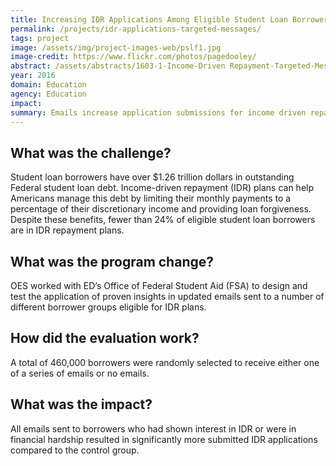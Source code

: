 ```yaml
---
title: Increasing IDR Applications Among Eligible Student Loan Borrowers through Targeted Messages
permalink: /projects/idr-applications-targeted-messages/
tags: project
image: /assets/img/project-images-web/pslf1.jpg
image-credit: https://www.flickr.com/photos/pagedooley/
abstract: /assets/abstracts/1603-1-Income-Driven Repayment-Targeted-Messages.pdf
year: 2016
domain: Education
agency: Education
impact:
summary: Emails increase application submissions for income driven repayment plans.
---
```

## What was the challenge?

Student loan borrowers have over $1.26 trillion dollars in outstanding Federal student loan debt. Income-driven repayment (IDR) plans can help Americans manage this debt by limiting their monthly payments to a percentage of their discretionary income and providing loan forgiveness. Despite these benefits, fewer than 24% of eligible student loan borrowers are in IDR repayment plans.

## What was the program change?

OES worked with ED’s Office of Federal Student Aid (FSA) to design and test the application of proven insights in updated emails sent to a number of different borrower groups eligible for IDR plans.

## How did the evaluation work?

A total of 460,000 borrowers were randomly selected to receive either one of a series of emails or no emails.

## What was the impact?

All emails sent to borrowers who had shown interest in IDR or were in financial hardship resulted in significantly more submitted IDR applications compared to the control group.

